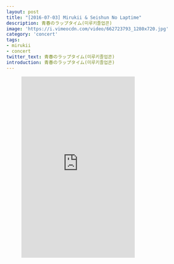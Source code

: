 ```yaml
---
layout: post
title: "[2016-07-03] Mirukii & Seishun No Laptime"
description: 青春のラップタイム(미루키졸업콘)
image: 'https://i.vimeocdn.com/video/662723793_1280x720.jpg'
category: 'concert'
tags:
- mirukii
- concert
twitter_text: 青春のラップタイム(미루키졸업콘)
introduction: 青春のラップタイム(미루키졸업콘)
---
```

<figure class="video_container">
<iframe src="https://player.vimeo.com/video/239683962" height="480" frameborder="0" webkitallowfullscreen mozallowfullscreen allowfullscreen></iframe>
</figure>
